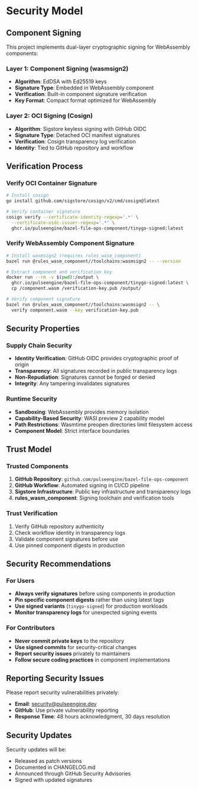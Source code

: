 # Security Model

## Component Signing

This project implements dual-layer cryptographic signing for WebAssembly components:

### Layer 1: Component Signing (wasmsign2)
- **Algorithm**: EdDSA with Ed25519 keys
- **Signature Type**: Embedded in WebAssembly component
- **Verification**: Built-in component signature verification
- **Key Format**: Compact format optimized for WebAssembly

### Layer 2: OCI Signing (Cosign)
- **Algorithm**: Sigstore keyless signing with GitHub OIDC
- **Signature Type**: Detached OCI manifest signatures
- **Verification**: Cosign transparency log verification
- **Identity**: Tied to GitHub repository and workflow

## Verification Process

### Verify OCI Container Signature
```bash
# Install cosign
go install github.com/sigstore/cosign/v2/cmd/cosign@latest

# Verify container signature
cosign verify --certificate-identity-regexp='.*' \
  --certificate-oidc-issuer-regexp='.*' \
  ghcr.io/pulseengine/bazel-file-ops-component/tinygo-signed:latest
```

### Verify WebAssembly Component Signature
```bash
# Install wasmsign2 (requires rules_wasm_component)
bazel run @rules_wasm_component//toolchains:wasmsign2 -- --version

# Extract component and verification key
docker run --rm -v $(pwd):/output \
  ghcr.io/pulseengine/bazel-file-ops-component/tinygo-signed:latest \
  cp /component.wasm /verification-key.pub /output/

# Verify component signature  
bazel run @rules_wasm_component//toolchains:wasmsign2 -- \
  verify component.wasm --key verification-key.pub
```

## Security Properties

### Supply Chain Security
- **Identity Verification**: GitHub OIDC provides cryptographic proof of origin
- **Transparency**: All signatures recorded in public transparency logs
- **Non-Repudiation**: Signatures cannot be forged or denied
- **Integrity**: Any tampering invalidates signatures

### Runtime Security
- **Sandboxing**: WebAssembly provides memory isolation
- **Capability-Based Security**: WASI preview 2 capability model
- **Path Restrictions**: Wasmtime preopen directories limit filesystem access
- **Component Model**: Strict interface boundaries

## Trust Model

### Trusted Components
1. **GitHub Repository**: `github.com/pulseengine/bazel-file-ops-component`
2. **GitHub Workflow**: Automated signing in CI/CD pipeline
3. **Sigstore Infrastructure**: Public key infrastructure and transparency logs
4. **rules_wasm_component**: Signing toolchain and verification tools

### Trust Verification
1. Verify GitHub repository authenticity
2. Check workflow identity in transparency logs
3. Validate component signatures before use
4. Use pinned component digests in production

## Security Recommendations

### For Users
- **Always verify signatures** before using components in production
- **Pin specific component digests** rather than using latest tags
- **Use signed variants** (`tinygo-signed`) for production workloads
- **Monitor transparency logs** for unexpected signing events

### For Contributors  
- **Never commit private keys** to the repository
- **Use signed commits** for security-critical changes
- **Report security issues** privately to maintainers
- **Follow secure coding practices** in component implementations

## Reporting Security Issues

Please report security vulnerabilities privately:

- **Email**: security@pulseengine.dev
- **GitHub**: Use private vulnerability reporting
- **Response Time**: 48 hours acknowledgment, 30 days resolution

## Security Updates

Security updates will be:
- Released as patch versions
- Documented in CHANGELOG.md
- Announced through GitHub Security Advisories
- Signed with updated signatures